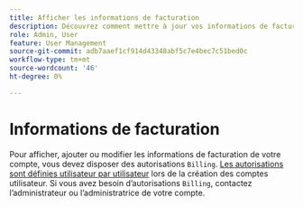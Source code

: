 ```yaml
---
title: Afficher les informations de facturation
description: Découvrez comment mettre à jour vos informations de facturation.
role: Admin, User
feature: User Management
source-git-commit: adb7aaef1cf914d43348abf5c7e4bec7c51bed0c
workflow-type: tm+mt
source-wordcount: '46'
ht-degree: 0%

---
```


# Informations de facturation

Pour afficher, ajouter ou modifier les informations de facturation de votre compte, vous devez disposer des autorisations `Billing`. [Les autorisations sont définies utilisateur par utilisateur](../../administrator/user-management/user-management.md) lors de la création des comptes utilisateur. Si vous avez besoin d’autorisations `Billing`, contactez l’administrateur ou l’administratrice de votre compte.
